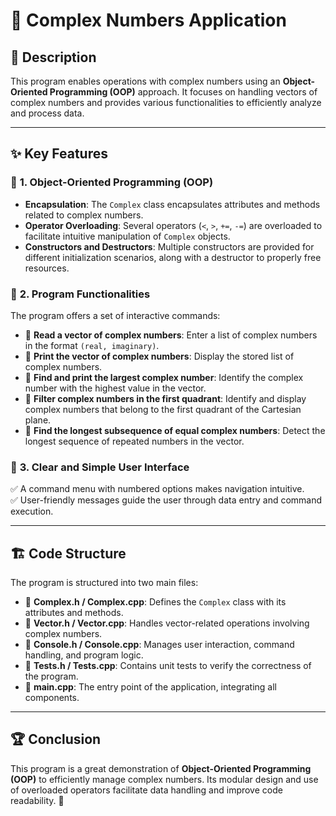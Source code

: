 # 📌 Complex Numbers Application

## 📖 Description
This program enables operations with complex numbers using an **Object-Oriented Programming (OOP)** approach. It focuses on handling vectors of complex numbers and provides various functionalities to efficiently analyze and process data.

---

## ✨ Key Features
### 🔹 **1. Object-Oriented Programming (OOP)**
- **Encapsulation**: The `Complex` class encapsulates attributes and methods related to complex numbers.
- **Operator Overloading**: Several operators (`<`, `>`, `+=`, `-=`) are overloaded to facilitate intuitive manipulation of `Complex` objects.
- **Constructors and Destructors**: Multiple constructors are provided for different initialization scenarios, along with a destructor to properly free resources.

### 🔹 **2. Program Functionalities**
The program offers a set of interactive commands:
- 📌 **Read a vector of complex numbers**: Enter a list of complex numbers in the format `(real, imaginary)`.
- 📌 **Print the vector of complex numbers**: Display the stored list of complex numbers.
- 📌 **Find and print the largest complex number**: Identify the complex number with the highest value in the vector.
- 📌 **Filter complex numbers in the first quadrant**: Identify and display complex numbers that belong to the first quadrant of the Cartesian plane.
- 📌 **Find the longest subsequence of equal complex numbers**: Detect the longest sequence of repeated numbers in the vector.

### 🔹 **3. Clear and Simple User Interface**
✅ A command menu with numbered options makes navigation intuitive.  
✅ User-friendly messages guide the user through data entry and command execution.

---

## 🏗️ Code Structure
The program is structured into two main files:
- 📂 **Complex.h / Complex.cpp**: Defines the `Complex` class with its attributes and methods.
- 📂 **Vector.h / Vector.cpp**: Handles vector-related operations involving complex numbers.
- 📂 **Console.h / Console.cpp**: Manages user interaction, command handling, and program logic.
- 📂 **Tests.h / Tests.cpp**: Contains unit tests to verify the correctness of the program.
- 📂 **main.cpp**: The entry point of the application, integrating all components.

---

## 🏆 Conclusion
This program is a great demonstration of **Object-Oriented Programming (OOP)** to efficiently manage complex numbers. Its modular design and use of overloaded operators facilitate data handling and improve code readability. 🚀 
